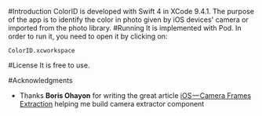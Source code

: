 #Introduction
ColorID is developed with Swift 4 in XCode 9.4.1. The purpose of the app is to identify the color in photo given by iOS devices' camera or imported from the photo library. 
#Running
It is implemented with Pod. In order to run it, you need to open it by clicking on:
```
ColorID.xcworkspace
```
#License
It is free to use.

#Acknowledgments
* Thanks **Boris Ohayon** for writing the great article [iOS — Camera Frames Extraction](https://medium.com/ios-os-x-development/ios-camera-frames-extraction-d2c0f80ed05a) helping me build camera extractor component 
